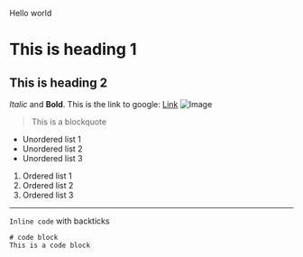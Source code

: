 Hello world
# This is heading 1
## This is heading 2
*Italic* and **Bold**.
This is the link to google: [Link](http://google.com)
![Image](https://www.google.com/search?q=computer+image&tbm=isch&ved=2ahUKEwjtxbGs44T3AhWbATQIHdh3AToQ2-cCegQIABAA&oq=computer+image&gs_lcp=CgNpbWcQAzIFCAAQgAQyBggAEAcQHjIGCAAQBxAeMgYIABAHEB4yBggAEAcQHjIGCAAQBxAeMgYIABAHEB4yBggAEAcQHjIGCAAQBxAeMgYIABAHEB46BwgjEO8DECc6BAgAEEM6BggAEAgQHlCJCVicFmDvFmgAcAB4AIAB1wGIAfMHkgEFNC4yLjKYAQCgAQGqAQtnd3Mtd2l6LWltZ8ABAQ&sclient=img&ei=_FNQYu3XMZuD0PEP2O-F0AM&bih=789&biw=1440#imgrc=1RIIUxZVXyOVNM)
> This is a blockquote

* Unordered list 1
* Unordered list 2
* Unordered list 3
1. Ordered list 1
2. Ordered list 2
3. Ordered list 3
---
`Inline code` with backticks
```
# code block
This is a code block
```

